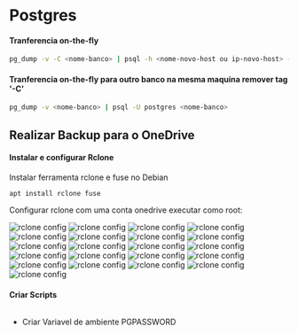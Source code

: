 # Postgres

#### Tranferencia on-the-fly

```bash
pg_dump -v -C <nome-banco> | psql -h <nome-novo-host ou ip-novo-host> -U postgres <nome-banco>
```

#### Tranferencia on-the-fly para outro banco na mesma maquina **remover tag '-C'**

```bash
pg_dump -v <nome-banco> | psql -U postgres <nome-banco>
```

## Realizar Backup para o OneDrive

#### Instalar e configurar Rclone

Instalar ferramenta rclone e fuse no Debian

```
apt install rclone fuse
```

Configurar rclone com uma conta onedrive
executar como root:

![rclone config](imgs/rclone-01.png)
![rclone config](imgs/rclone-02.png)
![rclone config](imgs/rclone-03.png)
![rclone config](imgs/rclone-04.png)
![rclone config](imgs/rclone-05.png)
![rclone config](imgs/rclone-06.png)
![rclone config](imgs/rclone-07.png)
![rclone config](imgs/rclone-08.png)
![rclone config](imgs/rclone-09.png)
![rclone config](imgs/rclone-10.png)
![rclone config](imgs/rclone-11.png)
![rclone config](imgs/rclone-12.png)
![rclone config](imgs/rclone-13.png)
![rclone config](imgs/rclone-14.png)
![rclone config](imgs/rclone-15.png)
![rclone config](imgs/rclone-16.png)
![rclone config](imgs/rclone-17.png)
![rclone config](imgs/rclone-18.png)
![rclone config](imgs/rclone-19.png)
![rclone config](imgs/rclone-20.png)
![rclone config](imgs/rclone-21.png)




#### Criar Scripts
```bash

```
- Criar Variavel de ambiente PGPASSWORD
